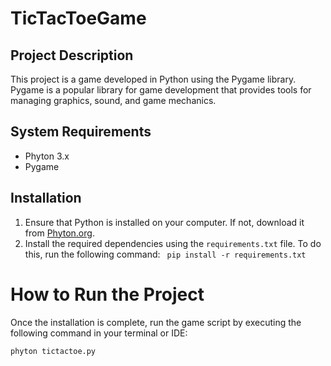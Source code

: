 # TicTacToeGame

## Project Description

This project is a game developed in Python using the Pygame library. Pygame is a popular library for game development
that provides tools for managing graphics, sound, and game mechanics.

## System Requirements

* Phyton 3.x
* Pygame

## Installation

1. Ensure that Python is installed on your computer. If not, download it from [Phyton.org](https://www.python.org/).
2. Install the required dependencies using the `requirements.txt` file. To do this, run the following command:
   ```` pip install -r requirements.txt````

# How to Run the Project

Once the installation is complete, run the game script by executing the following command in your terminal or IDE:

```` phyton tictactoe.py ````
